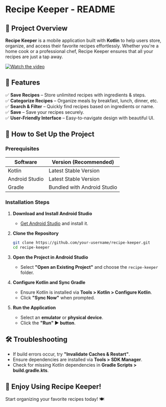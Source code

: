 # Recipe Keeper - README

## 📌 Project Overview
**Recipe Keeper** is a mobile application built with **Kotlin** to help users store, organize, and access their favorite recipes effortlessly. Whether you're a home cook or a professional chef, Recipe Keeper ensures that all your recipes are just a tap away.

[![Watch the video](https://img.youtube.com/vi/mXveonTZoEU/0.jpg)](https://www.youtube.com/watch?v=mXveonTZoEU)


## 📱 Features
✅ **Save Recipes** – Store unlimited recipes with ingredients & steps.  
✅ **Categorize Recipes** – Organize meals by breakfast, lunch, dinner, etc.  
✅ **Search & Filter** – Quickly find recipes based on ingredients or name.  
✅ **Save** – Save your recipes securely.  
✅ **User-Friendly Interface** – Easy-to-navigate design with beautiful UI.  

## 🚀 How to Set Up the Project

### Prerequisites
| Software       | Version (Recommended) |
|---------------|----------------------|
| Kotlin        | Latest Stable Version |
| Android Studio | Latest Stable Version |
| Gradle        | Bundled with Android Studio |

### Installation Steps
1. **Download and Install Android Studio**  
   - [Get Android Studio](https://developer.android.com/studio) and install it.

2. **Clone the Repository**  
   ```sh
   git clone https://github.com/your-username/recipe-keeper.git
   cd recipe-keeper
   ```

3. **Open the Project in Android Studio**  
   - Select **"Open an Existing Project"** and choose the `recipe-keeper` folder.

4. **Configure Kotlin and Sync Gradle**  
   - Ensure Kotlin is installed via **Tools > Kotlin > Configure Kotlin**.
   - Click **"Sync Now"** when prompted.

5. **Run the Application**  
   - Select an **emulator** or **physical device**.
   - Click the **"Run" ▶ button**.

## 🛠️ Troubleshooting
- If build errors occur, try **"Invalidate Caches & Restart"**.
- Ensure dependencies are installed via **Tools > SDK Manager**.
- Check for missing Kotlin dependencies in **Gradle Scripts > build.gradle.kts**.

## 🎉 Enjoy Using Recipe Keeper!
Start organizing your favorite recipes today! 🍽️
